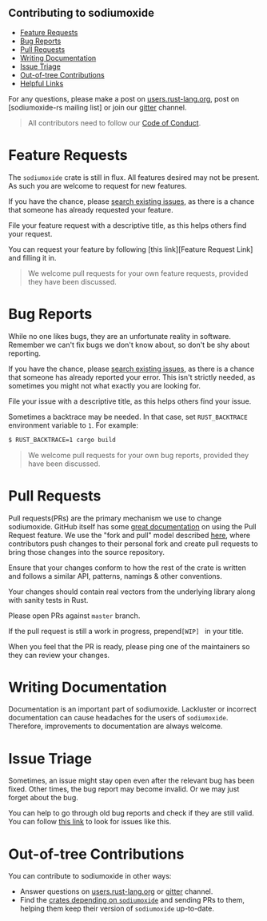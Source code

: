 
Contributing to sodiumoxide
---
* [Feature Requests](#feature-requests)
* [Bug Reports](#bug-reports)
* [Pull Requests](#pull-requests)
* [Writing Documentation](#writing-documentation)
* [Issue Triage](#issue-triage)
* [Out-of-tree Contributions](#out-of-tree-contributions)
* [Helpful Links](#helpful-links)

For any questions, please make a post on [users.rust-lang.org][u-r-l-o], post
on [sodiumoxide-rs mailing list] or join our [gitter] channel.

> All contributors need to follow our [Code of Conduct].

[Code of Conduct]: CODE_OF_CONDUCT.md

# Feature Requests
[Feature Requests]: #feature-requests

The `sodiumoxide` crate is still in flux. All features desired may not be present. As
such you are welcome to request for new features. 

If you have the chance, please [search existing issues], as there is a chance
that someone has already requested your feature.

File your feature request with a descriptive title, as this helps others find
your request.

You can request your feature by following [this link][Feature Request Link] and
filling it in. 

> We welcome pull requests for your own feature requests, provided they have
been discussed.

# Bug Reports
[Bug Reports]: #bug-reports

While no one likes bugs, they are an unfortunate reality in software. Remember
we can't fix bugs we don't know about, so don't be shy about reporting.

If you have the chance, please [search existing issues], as there is a chance
that someone has already reported your error. This isn't strictly needed, as
sometimes you might not what exactly you are looking for.

File your issue with a descriptive title, as this helps others find your issue.

Sometimes a backtrace may be needed. In that case, set `RUST_BACKTRACE`
environment variable to `1`. For example:

```bash
$ RUST_BACKTRACE=1 cargo build
```

> We welcome pull requests for your own bug reports, provided they have been
discussed.


# Pull Requests
[Pull Requests]: #pull-requests

Pull requests(PRs) are the primary mechanism we use to change sodiumoxide. GitHub itself
has some [great documentation] on using the Pull Request feature. We use the
"fork and pull" model described [here][fnp], where contributors push changes to
their personal fork and create pull requests to bring those changes into the
source repository.

Ensure that your changes conform to how the rest of the crate is written and follows a 
similar API, patterns, namings & other conventions. 

Your changes should contain real vectors from the underlying library along with sanity tests
in Rust. 

Please open PRs against `master` branch.

If the pull request is still a work in progress, prepend`[WIP] ` in your 
title. 

When you feel that the PR is ready, please ping one of the maintainers so
they can review your changes.

[great documentation]: https://help.github.com/articles/about-pull-requests/
[fnp]: https://help.github.com/articles/about-collaborative-development-models/

# Writing Documentation
[Writing Documentation]: #writing-documentation

Documentation is an important part of sodiumoxide. Lackluster or incorrect
documentation can cause headaches for the users of `sodiumoxide`. Therefore,
improvements to documentation are always welcome.


# Issue Triage
[Issue Triage]: #issue-triage

Sometimes, an issue might stay open even after the relevant bug has been fixed.
Other times, the bug report may become invalid. Or we may just forget about the
bug.

You can help to go through old bug reports and check if they are still valid.
You can follow [this link][lrus] to look for issues like this.

[lrus]: https://github.com/sodiumoxide/sodiumoxide/issues?q=is%3Aissue+is%3Aopen+sort%3Aupdated-asc

# Out-of-tree Contributions
[Out-of-tree Contributions]: #out-of-tree-contributions

You can contribute to sodiumoxide in other ways:

* Answer questions on [users.rust-lang.org][u-r-l-o] or
[gitter] channel.
* Find the [crates depending on `sodiumoxide`][dependent] and sending PRs to them,
helping them keep their version of `sodiumoxide` up-to-date.

[dependent]: https://crates.io/crates/sodiumoxide/reverse_dependencies



[u-r-l-o]: https://users.rust-lang.org
[gitter]: https://gitter.im/sodiumoxide-rs/Lobby
[search existing issues]: https://github.com/sodiumoxide/sodiumoxide/search?q=&type=Issues&utf8=%E2%9C%93

